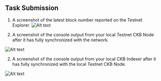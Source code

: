 ## Task Submission
1. A screenshot of the latest block number reported on the Testnet Explorer.
![Alt text](https://github.com/leomanza/nervos-hackathon/blob/master/task-0/latest-block.png)

1. A screenshot of the console output from your local Testnet CKB Node after it has fully synchronized with the network. 

![Alt text](https://github.com/leomanza/nervos-hackathon/blob/master/task-0/ckb-node-sync-latest-block.png)

2. A screenshot of the console output from your local CKB Indexer after it has fully synchronized with the local Testnet CKB Node.

![Alt text](https://github.com/leomanza/nervos-hackathon/blob/master/task-0/ckb-indexer-sync-latest-block.png)
